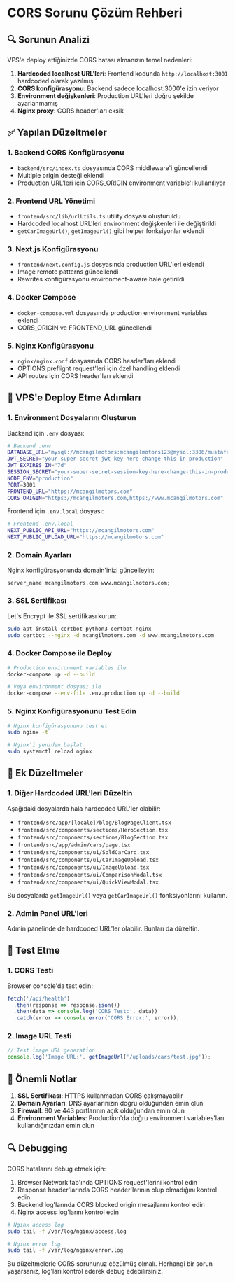 # CORS Sorunu Çözüm Rehberi

## 🔍 Sorunun Analizi

VPS'e deploy ettiğinizde CORS hatası almanızın temel nedenleri:

1. **Hardcoded localhost URL'leri**: Frontend kodunda `http://localhost:3001` hardcoded olarak yazılmış
2. **CORS konfigürasyonu**: Backend sadece localhost:3000'e izin veriyor
3. **Environment değişkenleri**: Production URL'leri doğru şekilde ayarlanmamış
4. **Nginx proxy**: CORS header'ları eksik

## ✅ Yapılan Düzeltmeler

### 1. Backend CORS Konfigürasyonu
- `backend/src/index.ts` dosyasında CORS middleware'i güncellendi
- Multiple origin desteği eklendi
- Production URL'leri için CORS_ORIGIN environment variable'ı kullanılıyor

### 2. Frontend URL Yönetimi
- `frontend/src/lib/urlUtils.ts` utility dosyası oluşturuldu
- Hardcoded localhost URL'leri environment değişkenleri ile değiştirildi
- `getCarImageUrl()`, `getImageUrl()` gibi helper fonksiyonlar eklendi

### 3. Next.js Konfigürasyonu
- `frontend/next.config.js` dosyasında production URL'leri eklendi
- Image remote patterns güncellendi
- Rewrites konfigürasyonu environment-aware hale getirildi

### 4. Docker Compose
- `docker-compose.yml` dosyasında production environment variables eklendi
- CORS_ORIGIN ve FRONTEND_URL güncellendi

### 5. Nginx Konfigürasyonu
- `nginx/nginx.conf` dosyasında CORS header'ları eklendi
- OPTIONS preflight request'leri için özel handling eklendi
- API routes için CORS header'ları eklendi

## 🚀 VPS'e Deploy Etme Adımları

### 1. Environment Dosyalarını Oluşturun

Backend için `.env` dosyası:
```bash
# Backend .env
DATABASE_URL="mysql://mcangilmotors:mcangilmotors123@mysql:3306/mustafa_cangil_motors"
JWT_SECRET="your-super-secret-jwt-key-here-change-this-in-production"
JWT_EXPIRES_IN="7d"
SESSION_SECRET="your-super-secret-session-key-here-change-this-in-production"
NODE_ENV="production"
PORT=3001
FRONTEND_URL="https://mcangilmotors.com"
CORS_ORIGIN="https://mcangilmotors.com,https://www.mcangilmotors.com"
```

Frontend için `.env.local` dosyası:
```bash
# Frontend .env.local
NEXT_PUBLIC_API_URL="https://mcangilmotors.com"
NEXT_PUBLIC_UPLOAD_URL="https://mcangilmotors.com"
```

### 2. Domain Ayarları

Nginx konfigürasyonunda domain'inizi güncelleyin:
```nginx
server_name mcangilmotors.com www.mcangilmotors.com;
```

### 3. SSL Sertifikası

Let's Encrypt ile SSL sertifikası kurun:
```bash
sudo apt install certbot python3-certbot-nginx
sudo certbot --nginx -d mcangilmotors.com -d www.mcangilmotors.com
```

### 4. Docker Compose ile Deploy

```bash
# Production environment variables ile
docker-compose up -d --build

# Veya environment dosyası ile
docker-compose --env-file .env.production up -d --build
```

### 5. Nginx Konfigürasyonunu Test Edin

```bash
# Nginx konfigürasyonunu test et
sudo nginx -t

# Nginx'i yeniden başlat
sudo systemctl reload nginx
```

## 🔧 Ek Düzeltmeler

### 1. Diğer Hardcoded URL'leri Düzeltin

Aşağıdaki dosyalarda hala hardcoded URL'ler olabilir:
- `frontend/src/app/[locale]/blog/BlogPageClient.tsx`
- `frontend/src/components/sections/HeroSection.tsx`
- `frontend/src/components/sections/BlogSection.tsx`
- `frontend/src/app/admin/cars/page.tsx`
- `frontend/src/components/ui/SoldCarCard.tsx`
- `frontend/src/components/ui/CarImageUpload.tsx`
- `frontend/src/components/ui/ImageUpload.tsx`
- `frontend/src/components/ui/ComparisonModal.tsx`
- `frontend/src/components/ui/QuickViewModal.tsx`

Bu dosyalarda `getImageUrl()` veya `getCarImageUrl()` fonksiyonlarını kullanın.

### 2. Admin Panel URL'leri

Admin panelinde de hardcoded URL'ler olabilir. Bunları da düzeltin.

## 🧪 Test Etme

### 1. CORS Testi

Browser console'da test edin:
```javascript
fetch('/api/health')
  .then(response => response.json())
  .then(data => console.log('CORS Test:', data))
  .catch(error => console.error('CORS Error:', error));
```

### 2. Image URL Testi

```javascript
// Test image URL generation
console.log('Image URL:', getImageUrl('/uploads/cars/test.jpg'));
```

## 🚨 Önemli Notlar

1. **SSL Sertifikası**: HTTPS kullanmadan CORS çalışmayabilir
2. **Domain Ayarları**: DNS ayarlarınızın doğru olduğundan emin olun
3. **Firewall**: 80 ve 443 portlarının açık olduğundan emin olun
4. **Environment Variables**: Production'da doğru environment variables'ları kullandığınızdan emin olun

## 🔍 Debugging

CORS hatalarını debug etmek için:

1. Browser Network tab'ında OPTIONS request'lerini kontrol edin
2. Response header'larında CORS header'larının olup olmadığını kontrol edin
3. Backend log'larında CORS blocked origin mesajlarını kontrol edin
4. Nginx access log'larını kontrol edin

```bash
# Nginx access log
sudo tail -f /var/log/nginx/access.log

# Nginx error log
sudo tail -f /var/log/nginx/error.log
```

Bu düzeltmelerle CORS sorununuz çözülmüş olmalı. Herhangi bir sorun yaşarsanız, log'ları kontrol ederek debug edebilirsiniz.
